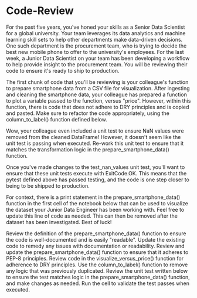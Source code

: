 # Code-Review

For the past five years, you've honed your skills as a Senior Data Scientist for a global university. Your team leverages its data analytics and machine learning skill sets to help other departments make data-driven decisions. One such department is the procurement team, who is trying to decide the best new mobile phone to offer to the university's employees. For the last week, a Junior Data Scientist on your team has been developing a workflow to help provide insight to the procurement team. You will be reviewing their code to ensure it's ready to ship to production.

The first chunk of code that you'll be reviewing is your colleague's function to prepare smartphone data from a CSV file for visualization. After ingesting and cleaning the smartphone data, your colleague has prepared a function to plot a variable passed to the function, versus "price". However, within this function, there is code that does not adhere to DRY principles and is copied and pasted. Make sure to refactor the code appropriately, using the column_to_label() function defined below.

Wow, your colleague even included a unit test to ensure NaN values were removed from the cleaned DataFrame! However, it doesn't seem like the unit test is passing when executed. Re-work this unit test to ensure that it matches the transformation logic in the prepare_smartphone_data() function.

Once you've made changes to the test_nan_values unit test, you'll want to ensure that these unit tests execute with ExitCode.OK. This means that the pytest defined above has passed testing, and the code is one step closer to being to be shipped to production.

For context, there is a print statement in the prepare_smartphone_data() function in the first cell of the notebook below that can be used to visualize the dataset your Junior Data Engineer has been working with. Feel free to update this line of code as needed. This can then be removed after the dataset has been investigated. Best of luck!

Review the definition of the prepare_smartphone_data() function to ensure the code is well-documented and is easily "readable". Update the existing code to remedy any issues with documentation or readability.
Review and update the prepare_smartphone_data() function to ensure that it adheres to PEP-8 principles.
Review code in the visualize_versus_price() function for adherence to DRY principles. Use the column_to_label() function to remove any logic that was previously duplicated.
Review the unit test written below to ensure the test matches logic in the prepare_smartphone_data() function, and make changes as needed. Run the cell to validate the test passes when executed.
